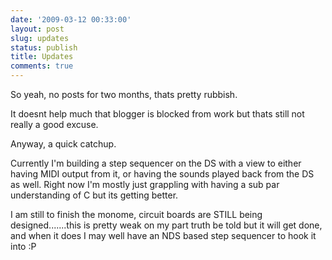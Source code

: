 ```yaml
---
date: '2009-03-12 00:33:00'
layout: post
slug: updates
status: publish
title: Updates
comments: true
---
```


So yeah, no posts for two months, thats pretty rubbish.  
  
It doesnt help much that blogger is blocked from work but thats still not really a good excuse.  
  
Anyway, a quick catchup.  
  
Currently I'm building a step sequencer on the DS with a view to either having MIDI output from it, or having the sounds played back from the DS as well. Right now I'm mostly just grappling with having a sub par understanding of C but its getting better.  
  
I am still to finish the monome, circuit boards are STILL being designed.......this is pretty weak on my part truth be told but it will get done, and when it does I may well have an NDS based step sequencer to hook it into :P
